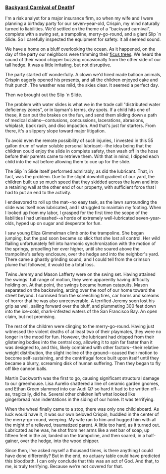 ### [Backyard Carnival of Death](https://www.amazon.com/review/R3GM2OT8EH1P5T)f
I'm a risk analyst for a major insurance firm, so when my wife and I were planning a birthday party for our seven-year-old, Crispin, my mind naturally turned to liabilities. We'd settled on the theme of a "backyard carnival", complete with a swing set, a trampoline, merry-go-round, and a giant Slip \`n Slide. So I carefully inspected the equipment for safety. It all seemed sound.

We have a home on a bluff overlooking the ocean. As it happened, on the day of the party our neighbors were trimming their [ficus trees](https://www.google.com/search?q=ficus+tree). We heard the sound of their wood chipper buzzing occasionally from the other side of our tall hedge. It was a little irritating, but not disruptive.

The party started off wonderfully. A clown we'd hired made balloon animals, Crispin eagerly opened his presents, and all the children enjoyed cake and fruit punch. The weather was mild, the skies clear. It seemed a perfect day.

Then we brought out the Slip \`n Slide.

The problem with water slides is what we in the trade call "distributed water deficiency zones", or in layman's terms, dry spots. If a child hits one of these, it can put the brakes on the fun, and send them sliding down a path of medical claims--contusions, concussions, lacerations, abrasions, whiplash, back rash, and disc impaction. And that's just for starters. From there, it's a slippery slope toward major litigation.

To avoid even the remote possibility of such injuries, I invested in this 55 gallon drum of water soluble personal lubricant--the idea being that the children could enjoy the slide in complete safety, then wash off in the hose before their parents came to retrieve them. With that in mind, I dipped each child into the vat before allowing them to cue up for the slide.

The Slip \`n Slide itself performed admirably, as did the lubricant. That, in fact, was the problem. Due to the slight downhill gradient of our yard, the children built up so much speed that they skidded across the lawn and into a retaining wall at the other end of our property, with sufficient force that I had to put an end to the activity.

I endeavored to roll up the mat--no easy task, as the lawn surrounding the slide was itself now lubricated, and I struggled to maintain my footing. When I looked up from my labor, I grasped for the first time the scope of the liabilities I had unleashed--a horde of extremely well-lubricated seven-year-olds, hyped up on sugar and desperate for fun.

I saw young Eliza Gimmelman climb onto the trampoline. She began jumping, but the pad soon became so slick that she lost all control. Her wild flailing unfortunately fell into harmonic synchronization with the motion of the springs, propelling her ever higher, until she soared above the trampoline's safety enclosure, over the hedge and into the neighbor's yard. There came a ghastly grinding sound, and I could tell from the crimson plume that followed, it would be a total loss.

Twins Jeremy and Mason Lafferty were on the swing set. Having attained the swings' full range of motion, they were apparently having difficulty holding on. At that point, the swings became human catapults. Mason separated on the backswing, arcing over the roof of our home toward the street beyond. I surmised from the screeching tires, car horns and screams of horror that he was also unrecoverable. A terrified Jeremy soon lost his grip as well, sailing forward over the bluff, and plummeting 300 feet down into the ice-cold, shark-infested waters of the San Francisco Bay. An open claim, but not promising.

The rest of the children were clinging to the merry-go-round. Having just witnessed the violent deaths of at least two of their playmates, they were no longer in the mood for fun. However, the lubricant had dripped from their glistening bodies into the central cog, allowing it to spin far faster than it was designed to, and this, likely combined with other factors--their relative weight distribution, the slight incline of the ground--caused their motion to become self-sustaining, and the centrifugal force built upon itself until they became a blurry, screaming disk of human suffering. Then they began to fly off like cannon balls.

Martin Duckworth was the first to go, causing significant structural damage to our greenhouse. Lisa Aurelio shattered a line of ceramic garden gnomes, and Ethan Green slammed into our Audi Q7 so hard it had to be written off--as, tragically, did he. Several other children left what looked like gingerbread man indentations in the siding of our home. It was terrifying.

When the wheel finally came to a stop, there was only one child aboard. As luck would have it, it was our own beloved Crispin, huddled in the center of the merry-go-round, weeping. My wife ran to him and hugged him with all the might of a relieved, traumatized parent. A little too hard, as it turned out. Lubricated as he was, he shot from her arms like a wet bar of soap, up fifteen feet in the air, landed on the trampoline, and then soared, in a half-gainer, over the hedge, into the wood chipper.

Since then, I've asked myself a thousand times, is there anything I could have done differently? But in the end, no actuary table could have predicted this bloodbath. I can only conclude that this was an act of God. And that, to me, is truly terrifying. Because we're not covered for that.
